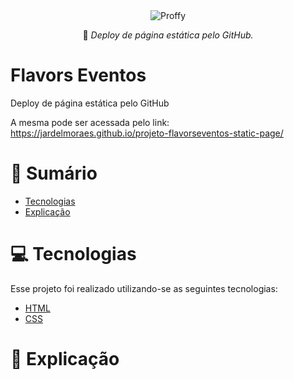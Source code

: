 <div align="center">
  <img src="https://github.com/jardelMoraes/projeto1-flavorseventos/blob/main/pagina-site.png" alt"Proffy" title="Proffy" alt"Proffy" title="Proffy" />

 :rocket: *Deploy de página estática pelo GitHub.*
  </div>

# Flavors Eventos

Deploy de página estática pelo GitHub
 
A mesma pode ser acessada pelo link:
 https://jardelmoraes.github.io/projeto-flavorseventos-static-page/ 
 
# :pushpin: Sumário

- [Tecnologias](#computer-tecnologias)
- [Explicação](#memo-explicacao)

# :computer: Tecnologias

Esse projeto foi realizado utilizando-se as seguintes tecnologias:

<ul>
  <li><a href="https://html.spec.whatwg.org/multipage/">HTML</a></li>
  <li><a href="https://developer.mozilla.org/pt-BR/docs/Web/CSS">CSS</a></li>
</ul>

# :memo: Explicação



